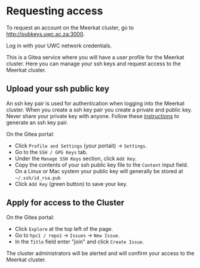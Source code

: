 # Requesting access

To request an account on the Meerkat cluster, go to http://pubkeys.uwc.ac.za:3000.

Log in with your UWC network credentials. 

This is a Gitea service where you will have a user profile for the Meerkat cluster. Here you can manage your ssh keys and request access to the Meerkat cluster.

## Upload your ssh public key

An ssh key pair is used for authentication when logging into the Meerkat cluster. When you create a ssh key pair you create a private and public key. Never share your private key with anyone. Follow these [instructions](https://help.github.com/articles/generating-a-new-ssh-key-and-adding-it-to-the-ssh-agent/) to generate an ssh key pair.

On the Gitea portal:

* Click `Profile and Settings` (your portait) -> `Settings`. 
* Go to the `SSH / GPG Keys` tab. 
* Under the `Manage SSH Keys` section, click `Add Key`. 
* Copy the contents of your ssh public key file to the `Content` input field. On a Linux or Mac system your public key will generally be stored at `~/.ssh/id_rsa.pub`
* Click `Add Key` (green button) to save your key.

## Apply for access to the Cluster

On the Gitea portal:

* Click `Explore` at the top left of the page.
* Go to `hpc1 / repo1` -> `Issues` -> `New Issue`.
* In the `Title` field enter "join" and click `Create Issue`.

The cluster administrators will be alerted and will confirm your access to the Meerkat cluster.